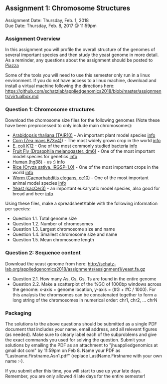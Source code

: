 ## Assignment 1: Chromosome Structures
Assignment Date: Thursday, Feb. 1, 2018 <br>
Due Date: Thursday, Feb. 8, 2017 @ 11:59pm <br>

### Assignment Overview

In this assignment you will profile the overall structure of the genomes of several important species and then study the yeast genome in more detail.
As a reminder, any questions about the assignment should be posted to [Piazza](https://piazza.com/jhu/spring2017/600649/home)

Some of the tools you will need to use this semester only run in a linux environment. If you do not have access to a linux machine, download and install a virtual machine following the directions here: https://github.com/schatzlab/appliedgenomics2018/blob/master/assignments/virtualbox.md


### Question 1: Chromosome structures

Download the chomosome size files for the following genomes (Note these have been preprocessed to only include main chromosomes):

- [Arabidopsis thaliana (TAIR10)](http://schatz-lab.org/appliedgenomics2018/assignments/assignment1/TAIR10.chrom.sizes) - An important plant model species [info](https://en.wikipedia.org/wiki/Arabidopsis_thaliana)
- [Corn (Zea mays B73v4)](http://schatz-lab.org/appliedgenomics2018/assignments/assignment1/zm4.chrom.sizes)) - The most widely grown crop in the world [info](https://en.wikipedia.org/wiki/Maize)
- [E. coli K12](http://schatz-lab.org/appliedgenomics2018/assignments/assignment1/ecoli.chrom.sizes) - One of the most commonly studied bacteria [info](https://en.wikipedia.org/wiki/Escherichia_coli)
- [Fruit Fly (Drosophila melanogaster, dm6)](http://schatz-lab.org/appliedgenomics2018/assignments/assignment1/dm6.chrom.sizes) - One of the most important model species for genetics [info](https://en.wikipedia.org/wiki/Drosophila_melanogaster)
- [Human (hg38)](http://schatz-lab.org/appliedgenomics2018/assignments/assignment1/hg38.chrom.sizes) - us :) [info](https://en.wikipedia.org/wiki/Homo_sapiens)
- [Rice (Oryza sativa, IRGSP-1.0)](http://schatz-lab.org/appliedgenomics2018/assignments/assignment1/rice.chrom.sizes) - One of the most important crops in the world [info](https://en.wikipedia.org/wiki/Rice)
- [Worm (Caenorhabditis elegans, ce10)](http://schatz-lab.org/appliedgenomics2018/assignments/assignment1/ce10.chrom.sizes) - One of the most important animal model species [info](https://en.wikipedia.org/wiki/Caenorhabditis_elegans)
- [Yeast (sacCer3)](http://schatz-lab.org/appliedgenomics2018/assignments/assignment1/yeast.chrom.sizes) - an important eukaryotic model species, also good for bread and beer [info](https://en.wikipedia.org/wiki/Saccharomyces_cerevisiae)

Using these files, make a spreadsheet/table with the following information per species:

- Question 1.1. Total genome size
- Question 1.2. Number of chromosomes
- Question 1.3. Largest chromosome size and name
- Question 1.4. Smallest chromosome size and name
- Question 1.5. Mean chromosome length


### Question 2: Sequence content

Download the yeast genome from here: http://schatz-lab.org/appliedgenomics2018/assignments/assignment1/yeast.fa.gz

- Question 2.1. How many As, Cs, Gs, Ts are found in the entire genome
- Question 2.2. Make a scatterplot of the %GC of 1000bp windows across the genome: x-axis = genome location, y-axis = (#G + #C / 1000). For this analysis the chromsomes can be concatenated together to form a long string of the chromosomes in numerical order: chr1, chr2, ... chrN



### Packaging

The solutions to the above questions should be submitted as a single PDF document that includes your name, email address, and 
all relevant figures (as needed). Make sure to clearly label each of the subproblems and give the exact commands you used for 
solving the question. Submit your solutions by emailing the PDF as an attachment to "jhuappliedgenomics at gmail dot com" 
by 11:59pm on Feb 8. Name your PDF as "Lastname.Firstname.Asn1.pdf" (replace LastName.Firstname with your own name :-). 

If you submit after this time, you will start to use up your late days. Remember, you are only allowed 4 late days for the entire semester!



